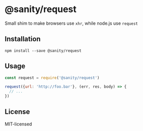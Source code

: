 # @sanity/request

Small shim to make browsers use `xhr`, while node.js use `request`

## Installation

```
npm install --save @sanity/request
```

## Usage

```js
const request = require('@sanity/request')

request({url: 'http://foo.bar'}, (err, res, body) => {
  // ...
})
```

## License

MIT-licensed
